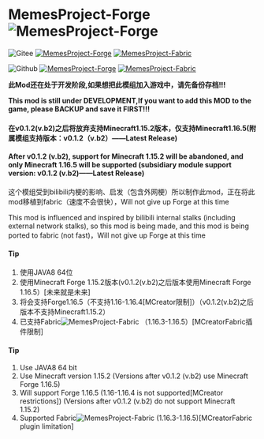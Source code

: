 # MemesProject-Forge ![MemesProject-Forge](https://images.gitee.com/uploads/images/2021/0530/123027_1f7285d4_7560351.png "MemesProject-Forge")
![Gitee](https://images.gitee.com/uploads/images/2021/0530/134116_db958539_7560351.png "Gitee")
[![MemesProject-Forge](https://images.gitee.com/uploads/images/2021/0530/123027_1f7285d4_7560351.png "MemesProject-Forge")](https://gitee.com/tex-true-studio/MemesProject-Forge)
[![MemesProject-Fabric](https://images.gitee.com/uploads/images/2021/0530/124442_f5473a65_7560351.png "MemesProject-Fabric")](https://gitee.com/tex-true-studio/MemesProject-Fabric)

![Github](https://images.gitee.com/uploads/images/2021/0530/134656_d02dfa16_7560351.png "Github")
[![MemesProject-Forge](https://images.gitee.com/uploads/images/2021/0530/123027_1f7285d4_7560351.png "MemesProject-Forge")](https://github.com/TexTrueStudio/MemesProject-Forge)
[![MemesProject-Fabric](https://images.gitee.com/uploads/images/2021/0530/124442_f5473a65_7560351.png "MemesProject-Fabric")](https://github.com/TexTrueStudio/MemesProject-Fabric)

**此Mod还在处于开发阶段,如果想把此模组加入游戏中，请先备份存档!!!**

**This mod is still under DEVELOPMENT,If you want to add this MOD to the game, please BACKUP and save it FIRST!!!**

#### 在v0.1.2(v.b2)之后将放弃支持Minecraft1.15.2版本，仅支持Minecraft1.16.5(附属模组支持版本：v0.1.2（v.b2）——Latest Release)

#### After v0.1.2 (v.b2), support for Minecraft 1.15.2 will be abandoned, and only Minecraft 1.16.5 will be supported (subsidiary module support version: v0.1.2 (v.b2)——Latest Release)

这个模组受到bilibili内梗的影响、启发（包含外网梗）所以制作此mod，正在将此mod移植到fabric（速度不会很快），Will not give up Forge at this time

This mod is influenced and inspired by bilibili internal stalks (including external network stalks), so this mod is being made, and this mod is being ported to fabric (not fast)，Will not give up Forge at this time

#### Tip

1.  使用JAVA8 64位
2.  使用Minecraft Forge 1.15.2版本(v0.1.2(v.b2)之后版本使用Minecraft Forge 1.16.5）[未来就是未来]
3.  将会支持Forge1.16.5（不支持1.16-1.16.4[MCreator限制]）（v0.1.2(v.b2)之后版本不支持Minecraft1.15.2）
4.  已支持Fabric![MemesProject-Fabric](https://images.gitee.com/uploads/images/2021/0530/124442_f5473a65_7560351.png "MemesProject-Fabric")
    （1.16.3-1.16.5）[MCreatorFabric插件限制]


#### Tip

1. Use JAVA8 64 bit 
2. Use Minecraft version 1.15.2 (Versions after v0.1.2 (v.b2) use Minecraft Forge 1.16.5)
3. Will support Forge 1.16.5 (1.16-1.16.4 is not supported[MCreator restrictions]) (Versions after v0.1.2 (v.b2) do not support Minecraft 1.15.2)
4. Supported Fabric![MemesProject-Fabric](https://images.gitee.com/uploads/images/2021/0530/124442_f5473a65_7560351.png "MemesProject-Fabric")
   (1.16.3-1.16.5)[MCreatorFabric plugin limitation]
